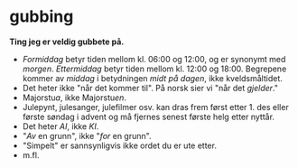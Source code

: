 # gubbing
**Ting jeg er veldig gubbete på.**
- *Formiddag* betyr tiden mellom kl. 06:00 og 12:00, og er synonymt med *morgen*. *Ettermiddag* betyr tiden mellom kl. 12:00 og 18:00. Begrepene kommer av *middag* i betydningen *midt på dagen*, ikke kveldsmåltidet.
- Det heter ikke "når det kommer til". På norsk sier vi "når det *gjelder*."
- Majorstu*a*, ikke Majorstu*en*. 
- Julepynt, julesanger, julefilmer osv. kan dras frem først etter 1. des eller første søndag i advent og må fjernes senest første helg etter nyttår.
- Det heter *AI*, ikke *KI*.
- "_Av_ en grunn", ikke "_for_ en grunn".
- "Simpelt" er sannsynligvis ikke ordet du er ute etter.
- m.fl.

